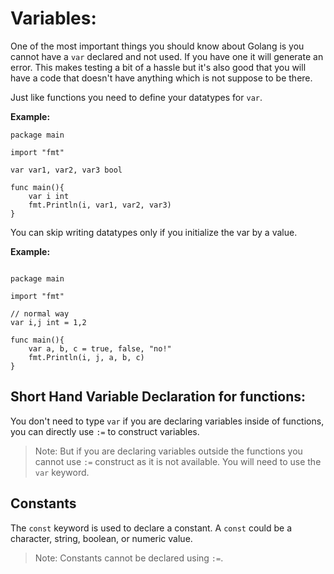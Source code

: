 # Variables: 

One of the most important things you should know about Golang is you cannot have a `var` declared and not used. If you have one it will generate an error. This makes testing a bit of a hassle but it's also good that you will have a code that doesn't have anything which is not suppose to be there.

Just like functions you need to define your datatypes for `var`. 


**Example:**

``` golang
package main

import "fmt"

var var1, var2, var3 bool

func main(){
	var i int
	fmt.Println(i, var1, var2, var3)
}

```

You can skip writing datatypes only if you initialize the var by a value. 

**Example:**

``` golang

package main

import "fmt"

// normal way 
var i,j int = 1,2

func main(){
	var a, b, c = true, false, "no!"
	fmt.Println(i, j, a, b, c)
}

```

## Short Hand Variable Declaration for functions:

You don't need to type `var` if you are declaring variables inside of functions, you can directly use `:=` to construct variables. 

> Note: But if you are declaring variables outside the functions you cannot use `:=` construct as it is not available. You will need to use the `var` keyword. 


## Constants

The `const` keyword is used to declare a constant. A `const` could be a character, string, boolean, or numeric value. 

> Note: Constants cannot be declared using `:=`. 

